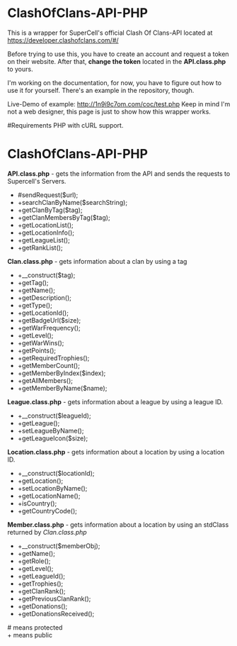 # ClashOfClans-API-PHP

This is a wrapper for SuperCell's official Clash Of Clans-API located at https://developer.clashofclans.com/#/

Before trying to use this, you have to create an account and request a token on their website. After that, **change the token** located in the **API.class.php** to yours.

I'm working on the documentation, for now, you have to figure out how to use it for yourself. 
There's an example in the repository, though.

Live-Demo of example: http://1n9i9c7om.com/coc/test.php
Keep in mind I'm not a web designer, this page is just to show how this wrapper works.

#Requirements
PHP with cURL support.

# ClashOfClans-API-PHP

**API.class.php** - gets the information from the API and sends the requests to Supercell's Servers.  
* \#sendRequest(\$url);  
* +searchClanByName(\$searchString);  
* +getClanByTag(\$tag);  
* +getClanMembersByTag(\$tag);  
* +getLocationList();  
* +getLocationInfo();  
* +getLeagueList();  
* +getRankList();  

**Clan.class.php** - gets information about a clan by using a tag  
* +__construct(\$tag);  
* +getTag();  
* +getName();  
* +getDescription();  
* +getType();  
* +getLocationId();  
* +getBadgeUrl(\$size);  
* +getWarFrequency();  
* +getLevel();  
* +getWarWins();  
* +getPoints();  
* +getRequiredTrophies();  
* +getMemberCount();  
* +getMemberByIndex(\$index);  
* +getAllMembers();  
* +getMemberByName(\$name);  
  
**League.class.php** - gets information about a league by using a league ID.  
* +__construct(\$leagueId);  
* +getLeague();  
* +setLeagueByName();  
* +getLeagueIcon(\$size);  
  
**Location.class.php** - gets information about a location by using a location ID.  
* +__construct(\$locationId);  
* +getLocation();  
* +setLocationByName();  
* +getLocationName();  
* +isCountry();  
* +getCountryCode();  
  
**Member.class.php** - gets information about a location by using an stdClass returned by *Clan.class.php*  
* +__construct($memberObj);  
* +getName();  
* +getRole();  
* +getLevel();  
* +getLeagueId();  
* +getTrophies();  
* +getClanRank();  
* +getPreviousClanRank();  
* +getDonations();  
* +getDonationsReceived();  
  
\# means protected  
\+ means public